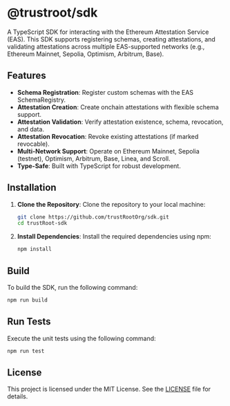 # @trustroot/sdk

A TypeScript SDK for interacting with the Ethereum Attestation Service (EAS). This SDK supports registering schemas, creating attestations, and validating attestations across multiple EAS-supported networks (e.g., Ethereum Mainnet, Sepolia, Optimism, Arbitrum, Base).

## Features
- **Schema Registration**: Register custom schemas with the EAS SchemaRegistry.
- **Attestation Creation**: Create onchain attestations with flexible schema support.
- **Attestation Validation**: Verify attestation existence, schema, revocation, and data.
- **Attestation Revocation**: Revoke existing attestations (if marked revocable).
- **Multi-Network Support**: Operate on Ethereum Mainnet, Sepolia (testnet), Optimism, Arbitrum, Base, Linea, and Scroll.
- **Type-Safe**: Built with TypeScript for robust development.

## Installation

1. **Clone the Repository**:
   Clone the repository to your local machine:
   ```bash
   git clone https://github.com/trustRootOrg/sdk.git
   cd trustRoot-sdk
   ```

2. **Install Dependencies**:
   Install the required dependencies using npm:
   ```bash
   npm install

## Build

To build the SDK, run the following command:
```bash
npm run build
```

## Run Tests

Execute the unit tests using the following command:
```bash
npm run test
```

## License

This project is licensed under the MIT License. See the [LICENSE](./LICENSE) file for details.